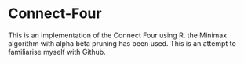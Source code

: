 # Connect-Four
This is an implementation of the Connect Four using R. the Minimax algorithm with alpha beta pruning has been used.
This is an attempt to familiarise myself with Github.
